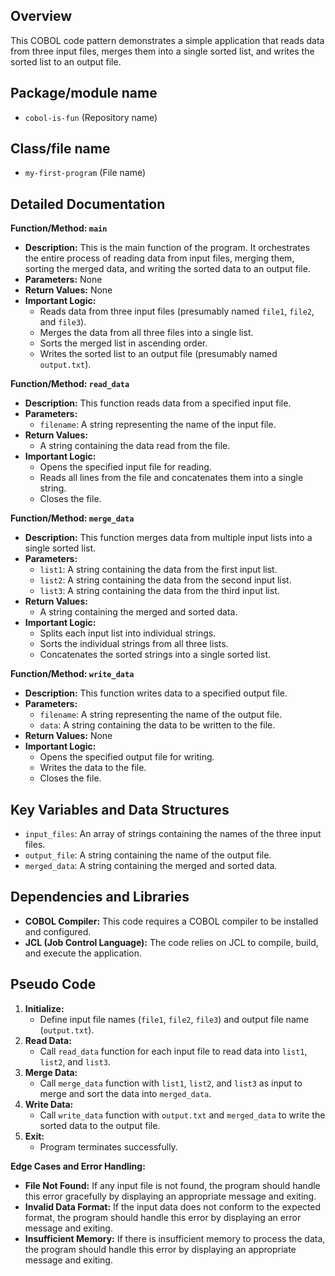 ## Overview

This COBOL code pattern demonstrates a simple application that reads data from three input files, merges them into a single sorted list, and writes the sorted list to an output file. 

## Package/module name

-  `cobol-is-fun` (Repository name)

## Class/file name

- `my-first-program` (File name)

## Detailed Documentation

**Function/Method: `main`**

- **Description:** This is the main function of the program. It orchestrates the entire process of reading data from input files, merging them, sorting the merged data, and writing the sorted data to an output file.
- **Parameters:** None
- **Return Values:** None
- **Important Logic:**
    - Reads data from three input files (presumably named `file1`, `file2`, and `file3`).
    - Merges the data from all three files into a single list.
    - Sorts the merged list in ascending order.
    - Writes the sorted list to an output file (presumably named `output.txt`).

**Function/Method: `read_data`**

- **Description:** This function reads data from a specified input file.
- **Parameters:**
    - `filename`: A string representing the name of the input file.
- **Return Values:**
    - A string containing the data read from the file.
- **Important Logic:**
    - Opens the specified input file for reading.
    - Reads all lines from the file and concatenates them into a single string.
    - Closes the file.

**Function/Method: `merge_data`**

- **Description:** This function merges data from multiple input lists into a single sorted list.
- **Parameters:**
    - `list1`: A string containing the data from the first input list.
    - `list2`: A string containing the data from the second input list.
    - `list3`: A string containing the data from the third input list.
- **Return Values:**
    - A string containing the merged and sorted data.
- **Important Logic:**
    - Splits each input list into individual strings.
    - Sorts the individual strings from all three lists.
    - Concatenates the sorted strings into a single sorted list.

**Function/Method: `write_data`**

- **Description:** This function writes data to a specified output file.
- **Parameters:**
    - `filename`: A string representing the name of the output file.
    - `data`: A string containing the data to be written to the file.
- **Return Values:** None
- **Important Logic:**
    - Opens the specified output file for writing.
    - Writes the data to the file.
    - Closes the file.

## Key Variables and Data Structures

- `input_files`: An array of strings containing the names of the three input files.
- `output_file`: A string containing the name of the output file.
- `merged_data`: A string containing the merged and sorted data.

## Dependencies and Libraries

- **COBOL Compiler:** This code requires a COBOL compiler to be installed and configured.
- **JCL (Job Control Language):** The code relies on JCL to compile, build, and execute the application.

## Pseudo Code

1. **Initialize:**
    - Define input file names (`file1`, `file2`, `file3`) and output file name (`output.txt`).
2. **Read Data:**
    - Call `read_data` function for each input file to read data into `list1`, `list2`, and `list3`.
3. **Merge Data:**
    - Call `merge_data` function with `list1`, `list2`, and `list3` as input to merge and sort the data into `merged_data`.
4. **Write Data:**
    - Call `write_data` function with `output.txt` and `merged_data` to write the sorted data to the output file.
5. **Exit:**
    - Program terminates successfully.

**Edge Cases and Error Handling:**

- **File Not Found:** If any input file is not found, the program should handle this error gracefully by displaying an appropriate message and exiting.
- **Invalid Data Format:** If the input data does not conform to the expected format, the program should handle this error by displaying an error message and exiting.
- **Insufficient Memory:** If there is insufficient memory to process the data, the program should handle this error by displaying an appropriate message and exiting.



